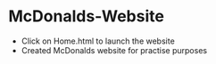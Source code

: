 # McDonalds-Website

- Click on Home.html to launch the website
- Created McDonalds website for practise purposes